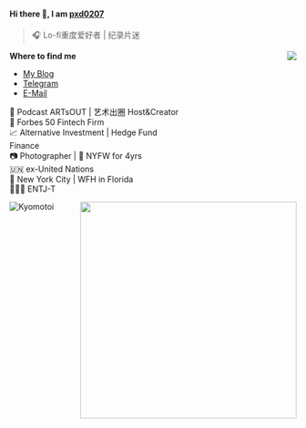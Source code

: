 #### Hi there 👋, I am [pxd0207](https://pxd0207.github.io)

> 🎧 Lo-fi重度爱好者 | 纪录片迷

<img src="https://github-readme-stats.mrdulin.vercel.app/api?username=pxd0207&show_icons=true&hide_border=true&icon_color=586069&title_color=a0a9af" align="right">

**Where to find me**

- [My Blog](https://pxd0207.github.io)
- [Telegram](https://t.me/pxd0207)
- [E-Mail](mailto:pxd0207@gmail.com)

🎤 Podcast ARTsOUT | 艺术出圈 Host&Creator</br>
💼 Forbes 50 Fintech Firm</br>
📈 Alternative Investment | Hedge Fund</br>
Finance</br>
📷 Photographer | 📸 NYFW for 4yrs</br>
🇺🇳 ex-United Nations</br>
📍 New York City |  WFH in Florida</br>
👩🏻‍💻 ENTJ-T</br>

<img align="right" src="https://cdn.jsdelivr.net/gh/Kyomotoi/Kyomotoi/LunaSakurakouji.png" width='380px'>

![Kyomotoi](https://count.getloli.com/get/@:kyomotoi?theme=rule34)
